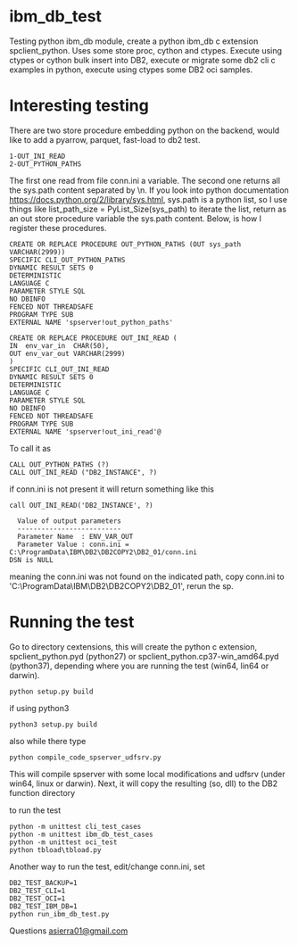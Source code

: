 # ibm_db_test
Testing python ibm_db module, create a python ibm_db c extension spclient_python. Uses some store proc, cython and ctypes. Execute using ctypes or cython bulk insert into DB2, execute or migrate some db2 cli c examples in python, execute using ctypes some DB2 oci samples.
# Interesting testing
There are two store procedure embedding python on the backend, would like to add a pyarrow, parquet, fast-load to db2 test. 
```
1-OUT_INI_READ
2-OUT_PYTHON_PATHS
```
The first one read from file conn.ini a variable. The second one returns all the sys.path content separated by \n. If you look into python documentation https://docs.python.org/2/library/sys.html, sys.path is a python list, so I use things like list_path_size = PyList_Size(sys_path) to iterate the list, return as an out store procedure variable the sys.path content. Below, is how I register these procedures.
```
CREATE OR REPLACE PROCEDURE OUT_PYTHON_PATHS (OUT sys_path VARCHAR(2999))
SPECIFIC CLI_OUT_PYTHON_PATHS
DYNAMIC RESULT SETS 0
DETERMINISTIC
LANGUAGE C 
PARAMETER STYLE SQL
NO DBINFO
FENCED NOT THREADSAFE
PROGRAM TYPE SUB
EXTERNAL NAME 'spserver!out_python_paths'

CREATE OR REPLACE PROCEDURE OUT_INI_READ (
IN  env_var_in  CHAR(50),
OUT env_var_out VARCHAR(2999)
)
SPECIFIC CLI_OUT_INI_READ
DYNAMIC RESULT SETS 0
DETERMINISTIC
LANGUAGE C 
PARAMETER STYLE SQL
NO DBINFO
FENCED NOT THREADSAFE
PROGRAM TYPE SUB
EXTERNAL NAME 'spserver!out_ini_read'@

```
To call it as
```
CALL OUT_PYTHON_PATHS (?)
CALL OUT_INI_READ ("DB2_INSTANCE", ?)
```
if conn.ini is not present it will return something like this
```
call OUT_INI_READ('DB2_INSTANCE', ?)

  Value of output parameters
  --------------------------
  Parameter Name  : ENV_VAR_OUT
  Parameter Value : conn.ini = C:\ProgramData\IBM\DB2\DB2COPY2\DB2_01/conn.ini
DSN is NULL
```
meaning the conn.ini was not found on the indicated path, copy conn.ini to 'C:\ProgramData\IBM\DB2\DB2COPY2\DB2_01', rerun the sp.
# Running the test

Go to directory cextensions, this will create the python c extension, spclient_python.pyd (python27) or spclient_python.cp37-win_amd64.pyd (python37), depending where you are running the test (win64, lin64 or darwin).
```
python setup.py build 
```
if using python3
```
python3 setup.py build 
```
also while there type
```
python compile_code_spserver_udfsrv.py
```
This will compile spserver with some local modifications and udfsrv (under win64, linux or darwin). Next, it will copy the resulting (so, dll) to the DB2 function directory

to run the test
```
python -m unittest cli_test_cases
python -m unittest ibm_db_test_cases
python -m unittest oci_test
python tbload\tbload.py
```
Another way to run the test, edit/change conn.ini, set 
```
DB2_TEST_BACKUP=1
DB2_TEST_CLI=1
DB2_TEST_OCI=1
DB2_TEST_IBM_DB=1
python run_ibm_db_test.py
```
Questions asierra01@gmail.com
